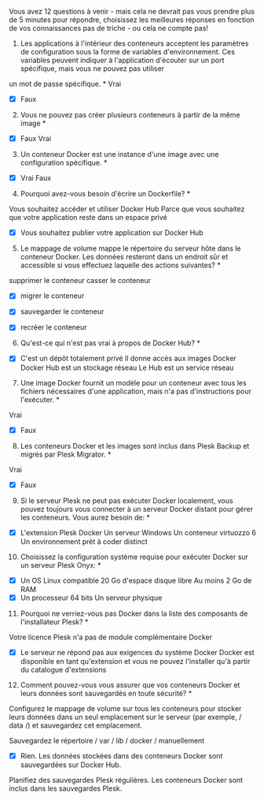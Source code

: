 Vous avez 12 questions à venir - mais cela ne devrait pas vous prendre plus de 5 minutes pour répondre,
choisissez les meilleures réponses en fonction de vos connaissances 
pas de triche - ou cela ne compte pas!

1. Les applications à l'intérieur des conteneurs acceptent les paramètres de
configuration sous la forme de variables d'environnement.
Ces variables peuvent indiquer à l'application d'écouter 
sur un port spécifique, mais vous ne pouvez pas utiliser

un mot de passe spécifique. *
Vrai
- [x] Faux

2. Vous ne pouvez pas créer plusieurs conteneurs à partir de la même image *

- [x] Faux
Vrai

3. Un conteneur Docker est une instance d'une image avec une configuration spécifique. *

- [x] Vrai
Faux

4. Pourquoi avez-vous besoin d'écrire un Dockerfile? *

Vous souhaitez accéder et utiliser Docker Hub
Parce que vous souhaitez que votre application reste dans un espace privé
- [x] Vous souhaitez publier votre application sur Docker Hub

5. Le mappage de volume mappe le répertoire du serveur hôte dans le conteneur Docker.
Les données resteront dans un endroit sûr et accessible si vous effectuez laquelle des actions suivantes? *

supprimer le conteneur
casser le conteneur
- [x] migrer le conteneur
- [x] sauvegarder le conteneur
- [x] recréer le conteneur


6. Qu'est-ce qui n'est pas vrai à propos de Docker Hub? *

- [x] C'est un dépôt totalement privé
Il donne accès aux images Docker
Docker Hub est un stockage réseau
Le Hub est un service réseau

7. Une image Docker fournit un modèle pour un conteneur avec tous les fichiers nécessaires d'une application,
mais n'a pas d'instructions pour l'exécuter. *

Vrai
- [x] Faux

8. Les conteneurs Docker et les images sont inclus dans Plesk Backup et migrés par Plesk Migrator. *

Vrai
- [x] Faux

9. Si le serveur Plesk ne peut pas exécuter Docker localement, 
vous pouvez toujours vous connecter à un serveur Docker distant pour gérer les conteneurs. Vous aurez besoin de: *

- [x] L'extension Plesk Docker
Un serveur Windows
Un conteneur virtuozzo 6
Un environnement prêt à coder distinct


10. Choisissez la configuration système requise pour exécuter Docker sur un serveur Plesk Onyx: *

- [x] Un OS Linux compatible
20 Go d'espace disque libre
Au moins 2 Go de RAM
- [x] Un processeur 64 bits
Un serveur physique

11. Pourquoi ne verriez-vous pas Docker dans la liste des composants de l'installateur Plesk? *

Votre licence Plesk n'a pas de module complémentaire Docker
- [x] Le serveur ne répond pas aux exigences du système Docker
Docker est disponible en tant qu'extension et vous ne pouvez l'installer qu'à partir du catalogue d'extensions


12. Comment pouvez-vous vous assurer que vos conteneurs Docker et leurs données sont sauvegardés en toute sécurité? *

Configurez le mappage de volume sur tous les conteneurs pour stocker leurs données dans un seul 
emplacement sur le serveur (par exemple, / data /) et sauvegardez cet emplacement.

Sauvegardez le répertoire / var / lib / docker / manuellement

- [x] Rien. Les données stockées dans des conteneurs Docker sont sauvegardées sur Docker Hub.

Planifiez des sauvegardes Plesk régulières. Les conteneurs Docker sont inclus dans les sauvegardes Plesk.
